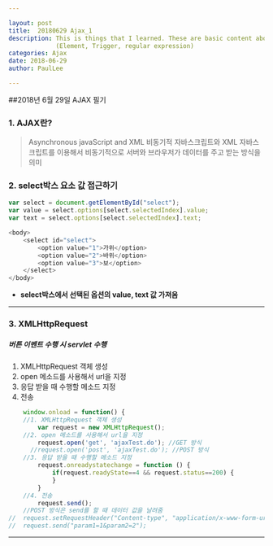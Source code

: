 ```yaml
---

layout: post
title:  20180629 Ajax_1
description: This is things that I learned. These are basic content about AJAX.
             (Element, Trigger, regular expression)
categories: Ajax
date: 2018-06-29
author: PaulLee

---
```


##2018년 6월 29일 AJAX 필기

### 1. AJAX란?

>Asynchronous javaScript and XML
>비동기적 자바스크립트와 XML
>자바스크립트를 이용해서 비동기적으로 서버와 브라우저가 데이터를 주고 받는 방식을 의미

### 2. select박스 요소 값 접근하기

```javascript
var select = document.getElementById("select");
var value = select.options[select.selectedIndex].value; 
var text = select.options[select.selectedIndex].text;

<body>
	<select id="select">
		<option value="1">가위</option>
		<option value="2">바위</option>
		<option value="3">보</option>
	</select>
</body>
```
- **select박스에서 선택된 옵션의 value, text 값 가져옴**

***
### 3. XMLHttpRequest

##### 버튼 이벤트 수행 시 servlet 수행
1. XMLHttpRequest 객체 생성
2. open 메소드를 사용해서 url을 지정
3. 응답 받을 때 수행할 메소드 지정
4. 전송

```javascript
	window.onload = function() {
    //1. XMLHttpRequest 객체 생성
		var request = new XMLHttpRequest();
	//2. open 메소드를 사용해서 url을 지정
		request.open('get', 'ajaxTest.do'); //GET 방식
 	  //request.open('post', 'ajaxTest.do'); //POST 방식
	//3. 응답 받을 때 수행할 메소드 지정
		request.onreadystatechange = function () {
			if(request.readyState==4 && request.status==200) {
			}
		}
	//4. 전송
		request.send();
    //POST 방식은 send를 할 때 데이터 값을 날려줌
// 	request.setRequestHeader("Content-type", "application/x-www-form-urlencoded; charset-UTF-8");
// 	request.send("param1=1&param2=2");
```
***
